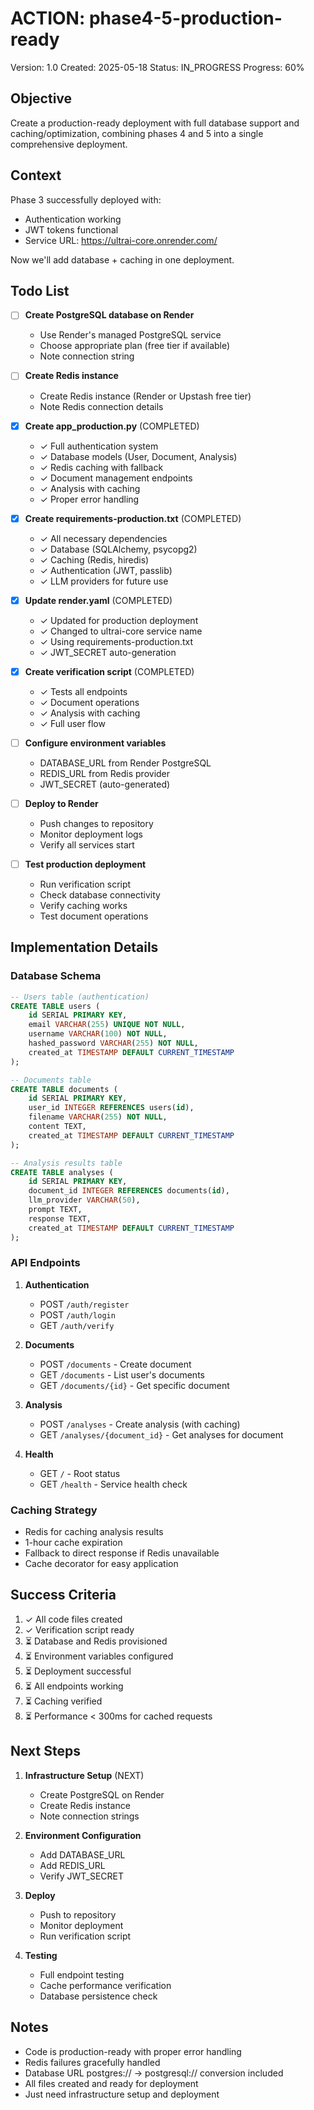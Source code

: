 # ACTION: phase4-5-production-ready

Version: 1.0
Created: 2025-05-18
Status: IN_PROGRESS
Progress: 60%

## Objective

Create a production-ready deployment with full database support and caching/optimization, combining phases 4 and 5 into a single comprehensive deployment.

## Context

Phase 3 successfully deployed with:
- Authentication working
- JWT tokens functional
- Service URL: https://ultrai-core.onrender.com/

Now we'll add database + caching in one deployment.

## Todo List

- [ ] **Create PostgreSQL database on Render**
  - Use Render's managed PostgreSQL service
  - Choose appropriate plan (free tier if available)
  - Note connection string

- [ ] **Create Redis instance** 
  - Create Redis instance (Render or Upstash free tier)
  - Note Redis connection details

- [x] **Create app_production.py** (COMPLETED)
  - ✓ Full authentication system
  - ✓ Database models (User, Document, Analysis)
  - ✓ Redis caching with fallback
  - ✓ Document management endpoints
  - ✓ Analysis with caching
  - ✓ Proper error handling

- [x] **Create requirements-production.txt** (COMPLETED)
  - ✓ All necessary dependencies
  - ✓ Database (SQLAlchemy, psycopg2)
  - ✓ Caching (Redis, hiredis)
  - ✓ Authentication (JWT, passlib)
  - ✓ LLM providers for future use

- [x] **Update render.yaml** (COMPLETED)
  - ✓ Updated for production deployment
  - ✓ Changed to ultrai-core service name
  - ✓ Using requirements-production.txt
  - ✓ JWT_SECRET auto-generation

- [x] **Create verification script** (COMPLETED)
  - ✓ Tests all endpoints
  - ✓ Document operations
  - ✓ Analysis with caching
  - ✓ Full user flow

- [ ] **Configure environment variables**
  - DATABASE_URL from Render PostgreSQL
  - REDIS_URL from Redis provider
  - JWT_SECRET (auto-generated)

- [ ] **Deploy to Render**
  - Push changes to repository
  - Monitor deployment logs
  - Verify all services start

- [ ] **Test production deployment**
  - Run verification script
  - Check database connectivity
  - Verify caching works
  - Test document operations

## Implementation Details

### Database Schema
```sql
-- Users table (authentication)
CREATE TABLE users (
    id SERIAL PRIMARY KEY,
    email VARCHAR(255) UNIQUE NOT NULL,
    username VARCHAR(100) NOT NULL,
    hashed_password VARCHAR(255) NOT NULL,
    created_at TIMESTAMP DEFAULT CURRENT_TIMESTAMP
);

-- Documents table
CREATE TABLE documents (
    id SERIAL PRIMARY KEY,
    user_id INTEGER REFERENCES users(id),
    filename VARCHAR(255) NOT NULL,
    content TEXT,
    created_at TIMESTAMP DEFAULT CURRENT_TIMESTAMP
);

-- Analysis results table
CREATE TABLE analyses (
    id SERIAL PRIMARY KEY,
    document_id INTEGER REFERENCES documents(id),
    llm_provider VARCHAR(50),
    prompt TEXT,
    response TEXT,
    created_at TIMESTAMP DEFAULT CURRENT_TIMESTAMP
);
```

### API Endpoints
1. **Authentication**
   - POST `/auth/register`
   - POST `/auth/login`
   - GET `/auth/verify`

2. **Documents**
   - POST `/documents` - Create document
   - GET `/documents` - List user's documents
   - GET `/documents/{id}` - Get specific document

3. **Analysis**
   - POST `/analyses` - Create analysis (with caching)
   - GET `/analyses/{document_id}` - Get analyses for document

4. **Health**
   - GET `/` - Root status
   - GET `/health` - Service health check

### Caching Strategy
- Redis for caching analysis results
- 1-hour cache expiration
- Fallback to direct response if Redis unavailable
- Cache decorator for easy application

## Success Criteria

1. ✓ All code files created
2. ✓ Verification script ready
3. ⏳ Database and Redis provisioned
4. ⏳ Environment variables configured
5. ⏳ Deployment successful
6. ⏳ All endpoints working
7. ⏳ Caching verified
8. ⏳ Performance < 300ms for cached requests

## Next Steps

1. **Infrastructure Setup** (NEXT)
   - Create PostgreSQL on Render
   - Create Redis instance
   - Note connection strings

2. **Environment Configuration**
   - Add DATABASE_URL
   - Add REDIS_URL
   - Verify JWT_SECRET

3. **Deploy**
   - Push to repository
   - Monitor deployment
   - Run verification script

4. **Testing**
   - Full endpoint testing
   - Cache performance verification
   - Database persistence check

## Notes

- Code is production-ready with proper error handling
- Redis failures gracefully handled
- Database URL postgres:// → postgresql:// conversion included
- All files created and ready for deployment
- Just need infrastructure setup and deployment